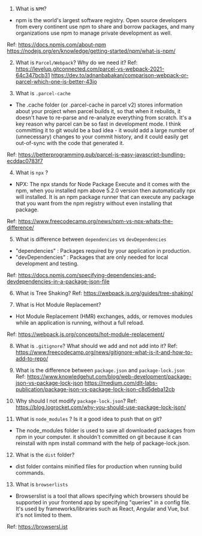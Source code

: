 1. What is `NPM`?
- npm is the world's largest software registry. Open source developers from every continent use npm to share and borrow packages, and many organizations use npm to manage private development as well.

Ref:
https://docs.npmjs.com/about-npm
https://nodejs.org/en/knowledge/getting-started/npm/what-is-npm/

2. What is `Parcel/Webpack`? Why do we need it?
Ref:
https://levelup.gitconnected.com/parcel-vs-webpack-2021-64c347bcb31
https://dev.to/adnanbabakan/comparison-webpack-or-parcel-which-one-is-better-43jo


3. What is `.parcel-cache`
- The .cache folder (or .parcel-cache in parcel v2) stores information about your project when parcel builds it, so that when it rebuilds, it doesn't have to re-parse and re-analyze everything from scratch. It's a key reason why parcel can be so fast in development mode. I think committing it to git would be a bad idea - it would add a large number of (unnecessary) changes to your commit history, and it could easily get out-of-sync with the code that generated it.

Ref:
https://betterprogramming.pub/parcel-js-easy-javascript-bundling-ecddac0783f7

4. What is `npx` ?
- NPX: The npx stands for Node Package Execute and it comes with the npm, when you installed npm above 5.2.0 version then automatically npx will installed. It is an npm package runner that can execute any package that you want from the npm registry without even installing that package.

Ref:
https://www.freecodecamp.org/news/npm-vs-npx-whats-the-difference/

5. What is difference between `dependencies` vs `devDependencies`
- "dependencies" : Packages required by your application in production. 
- "devDependencies" : Packages that are only needed for local development and testing.

Ref:
https://docs.npmjs.com/specifying-dependencies-and-devdependencies-in-a-package-json-file

6. What is Tree Shaking?
Ref:
https://webpack.js.org/guides/tree-shaking/

7. What is Hot Module Replacement?
- Hot Module Replacement (HMR) exchanges, adds, or removes modules while an application is running, without a full reload.

Ref:
https://webpack.js.org/concepts/hot-module-replacement/

8. What is `.gitignore`? What should we add and not add into it?
Ref:
https://www.freecodecamp.org/news/gitignore-what-is-it-and-how-to-add-to-repo/

9. What is the difference between `package.json` and `package-lock.json`
Ref:
https://www.knowledgehut.com/blog/web-development/package-json-vs-package-lock-json
https://medium.com/dlt-labs-publication/package-json-vs-package-lock-json-c8d5deba12cb

10. Why should I not modify `package-lock.json`?
Ref:
https://blog.logrocket.com/why-you-should-use-package-lock-json/

11. What is `node_modules` ? Is it a good idea to push that on git?
- The node_modules folder is used to save all downloaded packages from npm in your computer. it shouldn't committed on git because it can reinstall with npm install command with the help of package-lock.json.

12. What is the `dist` folder?
- dist folder contains minified files for production when running build commands.

13. What is `browserlists`
- Browserslist is a tool that allows specifying which browsers should be supported in your frontend app by specifying "queries" in a config file. It's used by frameworks/libraries such as React, Angular and Vue, but it's not limited to them.

Ref:
https://browsersl.ist